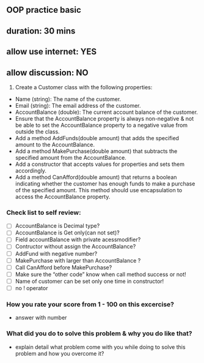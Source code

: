 ## OOP practice basic
## duration: 30 mins
## allow use internet: YES
## allow discussion: NO

1. Create a Customer class with the following properties:

- Name (string): The name of the customer.
- Email (string): The email address of the customer.
- AccountBalance (double): The current account balance of the customer.
- Ensure that the AccountBalance property is always non-negative & not be able to set the AccountBalance property to a negative value from outside the class.
- Add a method AddFunds(double amount) that adds the specified amount to the AccountBalance.
- Add a method MakePurchase(double amount) that subtracts the specified amount from the AccountBalance.
- Add a constructor that accepts values for properties and sets them accordingly.
- Add a method CanAfford(double amount) that returns a boolean indicating whether the customer has enough funds to make a purchase of the specified amount. This method should use encapsulation to access the AccountBalance property.

### Check list to self review:
- [ ] AccountBalance is Decimal type?
- [ ] AccountBalance is Get only(can not set)?
- [ ] Field accountBalance with private acessmodifier?
- [ ] Contructor without assign the AccountBalance?
- [ ] AddFund with negative number?
- [ ] MakePurchase with larger than AccountBalance ?
- [ ] Call CanAfford before MakePurchase?
- [ ] Make sure the “other code” know when call method success or not!
- [ ] Name of customer can be set only one time in constructor!
- [ ] no ! operator

### How you rate your score from 1 - 100 on this excercise?
  - answer with number
### What did you do to solve this problem & why you do like that?
  - explain detail what problem come with you while doing to solve this problem and how you overcome it?